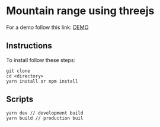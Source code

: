 # Mountain range using threejs

For a demo follow this link: [DEMO](https://codepen.io/cheekymonkey/full/zXeEEO)

## Instructions

To install follow these steps:

```
git clone
cd <directory>
yarn install or npm install
```

## Scripts

```
yarn dev // development build
yarn build // production buil
```
